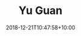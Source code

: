 ---
title: "Yu Guan"
date: 2018-12-21T10:47:58+10:00
draft: false
image: "images/team/yu-guan.jpeg"
jobtitle: "Lecturer"
institution: "Newcastle University"
email: "yu.guan@newcastle.ac.uk"
core: true
weight: 3
layout: team
---